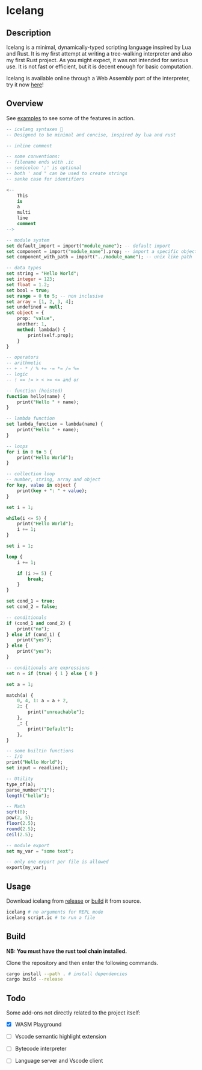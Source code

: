 # Icelang

## Description

Icelang is a minimal, dynamically-typed scripting language inspired by Lua and Rust. It is my first attempt at writing a tree-walking interpreter and also my first Rust project. As you might expect, it was not intended for serious use. It is not fast or efficient, but it is decent enough for basic computation.

Icelang is available online through a Web Assembly port of the interpreter, try it now [here](https://luckasranarison.github.io/icelang/)!

## Overview

See [examples](./examples/) to see some of the features in action.

```sql
-- icelang syntaxes 🥶
-- Designed to be minimal and concise, inspired by lua and rust

-- inline comment

-- some conventions:
-- filename ends with .ic
-- semicolon ';' is optional
-- both ' and " can be used to create strings
-- sanke case for identifiers

<--
    This
    is
    a
    multi
    line
    comment
-->  

-- module system
set default_import = import("module_name"); -- default import
set component = import("module_name").prop; -- import a specific object prop
set component_with_path = import("../module_name"); -- unix like path

-- data types
set string = "Hello World";
set integer = 123;
set float = 1.2;
set bool = true;
set range = 0 to 5; -- non inclusive 
set array = [1, 2, 3, 4];
set undefined = null;
set object = {
    prop: "value",
    another: 1,
    method: lambda() {
        print(self.prop); 
    }
}

-- operators
-- arithmetic
-- + - * / % += -= *= /= %=
-- logic
-- ! == != > < >= <= and or

-- function (hoisted)
function hello(name) {
    print("Hello " + name);
}

-- lambda function
set lambda_function = lambda(name) {
    print("Hello " + name);
}

-- loops
for i in 0 to 5 {
    print("Hello World");
}

-- collection loop
-- number, string, array and object
for key, value in object {
    print(key + ": " + value);
}

set i = 1;

while(i <= 5) {
    print("Hello World");
    i += 1;
}

set i = 1;

loop {
    i += 1;

    if (i >= 5) {
        break;
    }
}

set cond_1 = true;
set cond_2 = false;

-- conditionals 
if (cond_1 and cond_2) {
    print("no");
} else if (cond_1) {
    print("yes");
} else {
    print("yes");
}

-- conditionals are expressions
set n = if (true) { 1 } else { 0 }

set a = 1;

match(a) {
    0, 4, 1: a = a + 2,
    2: {
        print("unreachable");
    },
    _: {
        print("Default");
    },
}

-- some builtin functions
-- I/O
print("Hello World");
set input = readline();

-- Utility
type_of(a);
parse_number("1");
length("hello");

-- Math
sqrt(8);
pow(2, 5);
floor(2.5);
round(2.5);
ceil(2.5);

-- module export
set my_var = "some text";

-- only one export per file is allowed
export(my_var);
```

## Usage

Download icelang from [release](https://github.com/luckasRanarison/icelang/releases/) or [build](##Build) it from source.

```bash
icelang # no arguments for REPL mode
icelang script.ic # to run a file
```

## Build

**NB: You must have the rust tool chain installed.**

Clone the repository and then enter the following commands.

```bash
cargo install --path . # install dependencies
cargo build --release
```

## Todo 

Some add-ons not directly related to the project itself:

- [x] WASM Playground

- [ ] Vscode semantic highlight extension

- [ ] Bytecode interpreter

- [ ] Language server and Vscode client


